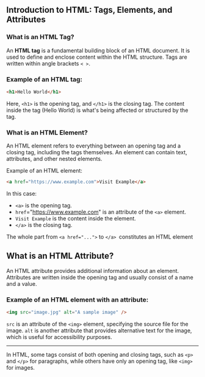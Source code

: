## Introduction to HTML: Tags, Elements, and Attributes

### What is an HTML Tag?

An **HTML tag** is a fundamental building block of an HTML document. It is used to define and enclose content within the HTML structure. Tags are written within angle brackets `< >`.

### Example of an HTML tag:

```html
<h1>Hello World</h1>
```

Here, `<h1>` is the opening tag, and `</h1>` is the closing tag. The content inside the tag (Hello World) is what's being affected or structured by the tag.

### What is an HTML Element?

An HTML element refers to everything between an opening tag and a closing tag, including the tags themselves. An element can contain text, attributes, and other nested elements.

Example of an HTML element:

```html
<a href="https://www.example.com">Visit Example</a>
```

In this case:

- `<a>` is the opening tag.
- `href`="https://www.example.com" is an attribute of the `<a>` element.
- `Visit Example` is the content inside the element.
- `</a>` is the closing tag.

The whole part from `<a href="...">` to `</a> `constitutes an HTML element

## What is an HTML Attribute?

An HTML attribute provides additional information about an element. Attributes are written inside the opening tag and usually consist of a name and a value.

### Example of an HTML element with an attribute:

```html
<img src="image.jpg" alt="A sample image" />
```

`src` is an attribute of the `<img>` element, specifying the source file for the image.
`alt` is another attribute that provides alternative text for the image, which is useful for accessibility purposes.

-----

In HTML, some tags consist of both opening and closing tags, such as `<p>` and `</p>` for paragraphs, while others have only an opening tag, like `<img>` for images.
